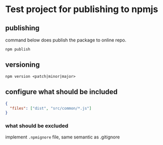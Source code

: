 # Test project for publishing to npmjs

## publishing

command below does publish the package to online repo.

```shell
npm publish
```

## versioning

```shell
npm version <patch|minor|major>
```

## configure what should be included

```json
{
  "files": ["dist", "src/common/*.js"]
}
```

### what should be excluded

implement `.npmignore` file, same semantic as .gitignore
